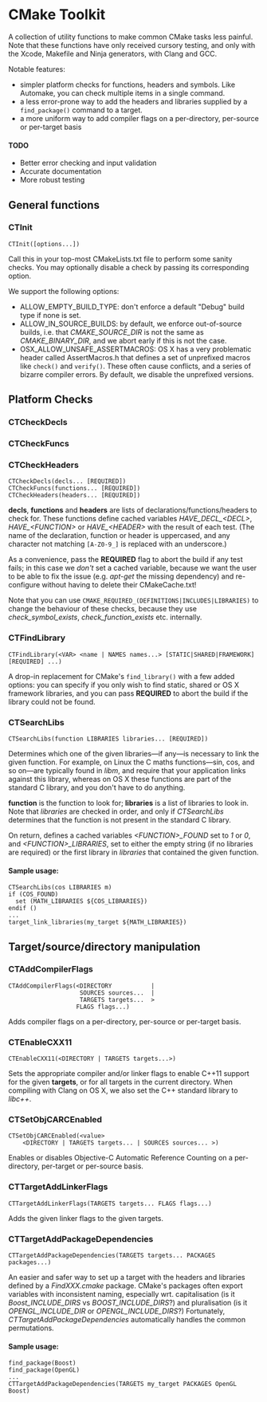 # CMake Toolkit

A collection of utility functions to make common CMake tasks less painful. Note that these functions have only received cursory testing, and only with the Xcode, Makefile and Ninja generators, with Clang and GCC.

Notable features:

- simpler platform checks for functions, headers and symbols. Like Automake, you can check multiple items in a single command.
- a less error-prone way to add the headers and libraries supplied by a `find_package()` command to a target.
- a more uniform way to add compiler flags on a per-directory, per-source or per-target basis

#### TODO
- Better error checking and input validation
- Accurate documentation
- More robust testing

## General functions
### CTInit
    CTInit([options...])
Call this in your top-most CMakeLists.txt file to perform some sanity checks. You may optionally disable a check by passing its corresponding option.

We support the following options:

- ALLOW_EMPTY_BUILD_TYPE: don't enforce a default "Debug" build type if none is set.
- ALLOW_IN_SOURCE_BUILDS: by default, we enforce out-of-source builds, i.e. that *CMAKE_SOURCE_DIR* is not the same as *CMAKE_BINARY_DIR*, and we abort early if this is not the case.
- OSX_ALLOW_UNSAFE_ASSERTMACROS: OS X has a very problematic header called AssertMacros.h that defines a set of unprefixed macros like `check()` and `verify()`. These often cause conflicts, and a series of bizarre compiler errors. By default, we disable the unprefixed versions.

## Platform Checks
### CTCheckDecls
### CTCheckFuncs
### CTCheckHeaders
    CTCheckDecls(decls... [REQUIRED])
    CTCheckFuncs(functions... [REQUIRED])
    CTCheckHeaders(headers... [REQUIRED])
  
**decls**, **functions** and **headers** are lists of declarations/functions/headers to check for. These functions define cached variables *HAVE\_DECL\_&lt;DECL&gt;*, *HAVE\_&lt;FUNCTION&gt;* or *HAVE\_&lt;HEADER&gt;* with the result of each test. (The name of the declaration, function or header is uppercased, and any character not matching `[A-Z0-9_]` is replaced with an underscore.)

As a convenience, pass the **REQUIRED** flag to abort the build if any test fails; in this case we *don't* set a cached variable, because we want the user to be able to fix the issue (e.g. *apt-get* the missing dependency) and re-configure without having to delete their CMakeCache.txt!

Note that you can use `CMAKE_REQUIRED_(DEFINITIONS|INCLUDES|LIBRARIES)` to change the behaviour of these checks, because they use *check\_symbol\_exists*, *check\_function\_exists* etc. internally.

### CTFindLibrary
    CTFindLibrary(<VAR> <name | NAMES names...> [STATIC|SHARED|FRAMEWORK] [REQUIRED] ...)
  
A drop-in replacement for CMake's `find_library()` with a few added options: you can specify if you only wish to find static, shared or OS X framework libraries, and you can pass **REQUIRED** to abort the build if the library could not be found.

### CTSearchLibs
    CTSearchLibs(function LIBRARIES libraries... [REQUIRED])
  
Determines which one of the given libraries—if any—is necessary to link the given function. For example, on Linux the C maths functions—sin, cos, and so on—are typically found in *libm*, and require that your application links against this library, whereas on OS X these functions are part of the standard C library, and you don't have to do anything.

**function** is the function to look for; **libraries** is a list of libraries to look in. Note that *libraries* are checked in order, and only if *CTSearchLibs* determines that the function is not present in the standard C library.

On return, defines a cached variables *&lt;FUNCTION&gt;_FOUND* set to *1* or *0*, and *&lt;FUNCTION&gt;_LIBRARIES*, set to either the empty string (if no libraries are required) or the first library in *libraries* that contained the given function.

#### Sample usage:

    CTSearchLibs(cos LIBRARIES m)
    if (COS_FOUND)
      set (MATH_LIBRARIES ${COS_LIBRARIES})
    endif ()
    ...
    target_link_libraries(my_target ${MATH_LIBRARIES})

## Target/source/directory manipulation

### CTAddCompilerFlags
    CTAddCompilerFlags(<DIRECTORY           |
                        SOURCES sources...  |
                        TARGETS targets...  >
                       FLAGS flags...)
Adds compiler flags on a per-directory, per-source or per-target basis.

### CTEnableCXX11
    CTEnableCXX11(<DIRECTORY | TARGETS targets...>)
Sets the appropriate compiler and/or linker flags to enable C++11 support for the given **targets**, or for all targets in the current directory. When compiling with Clang on OS X, we also set the C++ standard library to *libc++*.

### CTSetObjCARCEnabled
    CTSetObjCARCEnabled(<value>  
        <DIRECTORY | TARGETS targets... | SOURCES sources... >)
Enables or disables Objective-C Automatic Reference Counting on a per-directory, per-target or per-source basis.

### CTTargetAddLinkerFlags
    CTTargetAddLinkerFlags(TARGETS targets... FLAGS flags...)
Adds the given linker flags to the given targets.

### CTTargetAddPackageDependencies
    CTTargetAddPackageDependencies(TARGETS targets... PACKAGES packages...)
An easier and safer way to set up a target with the headers and libraries defined by a *FindXXX.cmake* package. CMake's packages often export variables with inconsistent naming, especially wrt. capitalisation (is it *Boost\_INCLUDE\_DIRS* vs *BOOST\_INCLUDE\_DIRS*?) and pluralisation (is it *OPENGL\_INCLUDE\_DIR* or *OPENGL\_INCLUDE\_DIRS*?) Fortunately, *CTTargetAddPackageDependencies* automatically handles the common permutations.

#### Sample usage:

    find_package(Boost)
    find_package(OpenGL)
    ...
    CTTargetAddPackageDependencies(TARGETS my_target PACKAGES OpenGL Boost)
